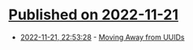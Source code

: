 # [Published on 2022-11-21](index.md)

* [2022-11-21, 22:53:28](https://news.ycombinator.com/item?id=33699298) - [Moving Away from UUIDs](https://neilmadden.blog/2018/08/30/moving-away-from-uuids/)
